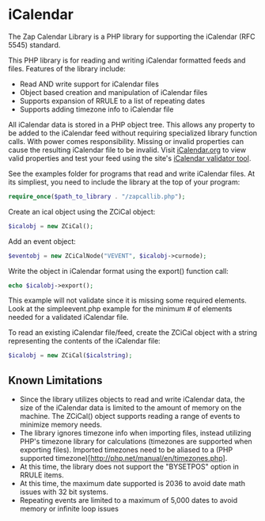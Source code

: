 # iCalendar

The Zap Calendar Library is a PHP library for supporting the iCalendar (RFC 5545) standard.

This PHP library is for reading and writing iCalendar formatted feeds and 
files. Features of the library include:

- Read AND write support for iCalendar files
- Object based creation and manipulation of iCalendar files
- Supports expansion of RRULE to a list of repeating dates
- Supports adding timezone info to iCalendar file

All iCalendar data is stored in a PHP object tree.
This allows any property to be added to the iCalendar feed without
requiring specialized library function calls.
With power comes responsibility.  Missing or invalid properties can cause 
the resulting iCalendar file to be invalid. Visit [iCalendar.org](http://icalendar.org) to view valid
properties and test your feed using the site's [iCalendar validator tool](http://icalendar.org/validator.html).

See the examples folder for programs that read and write iCalendar
files. At its simpliest, you need to include the library at the top of your program:

```php
require_once($path_to_library . "/zapcallib.php");
```

Create an ical object using the ZCiCal object:

```php
$icalobj = new ZCiCal();
```

Add an event object:

```php
$eventobj = new ZCiCalNode("VEVENT", $icalobj->curnode);
```

Write the object in iCalendar format using the  export() function call:

```php
echo $icalobj->export();
```

This example will not validate since it is missing some required elements. 
Look at the simpleevent.php example for the minimum # of elements 
needed for a validated iCalendar file.

To read an existing iCalendar file/feed, create the ZCiCal object with a string representing the contents of the iCalendar file:

```php
$icalobj = new ZCiCal($icalstring);
```

## Known Limitations

- Since the library utilizes objects to read and write iCalendar data, the 
size of the iCalendar data is limited to the amount of memory on the machine.
The ZCiCal() object supports reading a range of events to minimize memory
needs.
- The library ignores timezone info when importing files, instead utilizing PHP's timezone
library for calculations (timezones are supported when exporting files). Imported timezones need to be aliased to a (PHP supported timezone)[http://php.net/manual/en/timezones.php].
- At this time, the library does not support the "BYSETPOS" option in RRULE items.
- At this time, the maximum date supported is 2036 to avoid date math issues
with 32 bit systems.
- Repeating events are limited to a maximum of 5,000 dates to avoid memory or infinite loop issues


